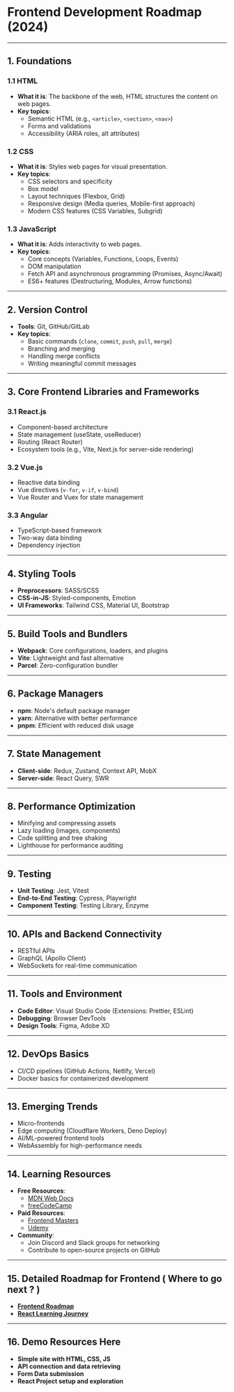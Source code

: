 # Frontend Development Roadmap (2024)

---

## **1. Foundations**

### **1.1 HTML**

- **What it is**: The backbone of the web, HTML structures the content on web pages.
- **Key topics**:
  - Semantic HTML (e.g., `<article>`, `<section>`, `<nav>`)
  - Forms and validations
  - Accessibility (ARIA roles, alt attributes)

### **1.2 CSS**

- **What it is**: Styles web pages for visual presentation.
- **Key topics**:
  - CSS selectors and specificity
  - Box model
  - Layout techniques (Flexbox, Grid)
  - Responsive design (Media queries, Mobile-first approach)
  - Modern CSS features (CSS Variables, Subgrid)

### **1.3 JavaScript**

- **What it is**: Adds interactivity to web pages.
- **Key topics**:
  - Core concepts (Variables, Functions, Loops, Events)
  - DOM manipulation
  - Fetch API and asynchronous programming (Promises, Async/Await)
  - ES6+ features (Destructuring, Modules, Arrow functions)

---

## **2. Version Control**

- **Tools**: Git, GitHub/GitLab
- **Key topics**:
  - Basic commands (`clone`, `commit`, `push`, `pull`, `merge`)
  - Branching and merging
  - Handling merge conflicts
  - Writing meaningful commit messages

---

## **3. Core Frontend Libraries and Frameworks**

### **3.1 React.js**

- Component-based architecture
- State management (useState, useReducer)
- Routing (React Router)
- Ecosystem tools (e.g., Vite, Next.js for server-side rendering)

### **3.2 Vue.js**

- Reactive data binding
- Vue directives (`v-for`, `v-if`, `v-bind`)
- Vue Router and Vuex for state management

### **3.3 Angular**

- TypeScript-based framework
- Two-way data binding
- Dependency injection

---

## **4. Styling Tools**

- **Preprocessors**: SASS/SCSS
- **CSS-in-JS**: Styled-components, Emotion
- **UI Frameworks**: Tailwind CSS, Material UI, Bootstrap

---

## **5. Build Tools and Bundlers**

- **Webpack**: Core configurations, loaders, and plugins
- **Vite**: Lightweight and fast alternative
- **Parcel**: Zero-configuration bundler

---

## **6. Package Managers**

- **npm**: Node's default package manager
- **yarn**: Alternative with better performance
- **pnpm**: Efficient with reduced disk usage

---

## **7. State Management**

- **Client-side**: Redux, Zustand, Context API, MobX
- **Server-side**: React Query, SWR

---

## **8. Performance Optimization**

- Minifying and compressing assets
- Lazy loading (images, components)
- Code splitting and tree shaking
- Lighthouse for performance auditing

---

## **9. Testing**

- **Unit Testing**: Jest, Vitest
- **End-to-End Testing**: Cypress, Playwright
- **Component Testing**: Testing Library, Enzyme

---

## **10. APIs and Backend Connectivity**

- RESTful APIs
- GraphQL (Apollo Client)
- WebSockets for real-time communication

---

## **11. Tools and Environment**

- **Code Editor**: Visual Studio Code (Extensions: Prettier, ESLint)
- **Debugging**: Browser DevTools
- **Design Tools**: Figma, Adobe XD

---

## **12. DevOps Basics**

- CI/CD pipelines (GitHub Actions, Netlify, Vercel)
- Docker basics for containerized development

---

## **13. Emerging Trends**

- Micro-frontends
- Edge computing (Cloudflare Workers, Deno Deploy)
- AI/ML-powered frontend tools
- WebAssembly for high-performance needs

---

## **14. Learning Resources**

- **Free Resources**:
  - [MDN Web Docs](https://developer.mozilla.org/)
  - [freeCodeCamp](https://www.freecodecamp.org/)
- **Paid Resources**:
  - [Frontend Masters](https://frontendmasters.com/)
  - [Udemy](https://www.udemy.com/)
- **Community**:
  - Join Discord and Slack groups for networking
  - Contribute to open-source projects on GitHub

---

## **15. Detailed Roadmap for Frontend ( Where to go next ? )**

- [**Frontend Roadmap**](https://roadmap.sh/frontend)
- [**React Learning Journey**](https://www.notion.so/React-JS-Essentials-Crafting-Dynamic-Web-Applications-117db842f3ae80cb97c4da33346f07bf?pvs=4)

---

## **16. Demo Resources Here**

- **Simple site with HTML, CSS, JS**
- **API connection and data retrieving**
- **Form Data submission**
- **React Project setup and exploration**
